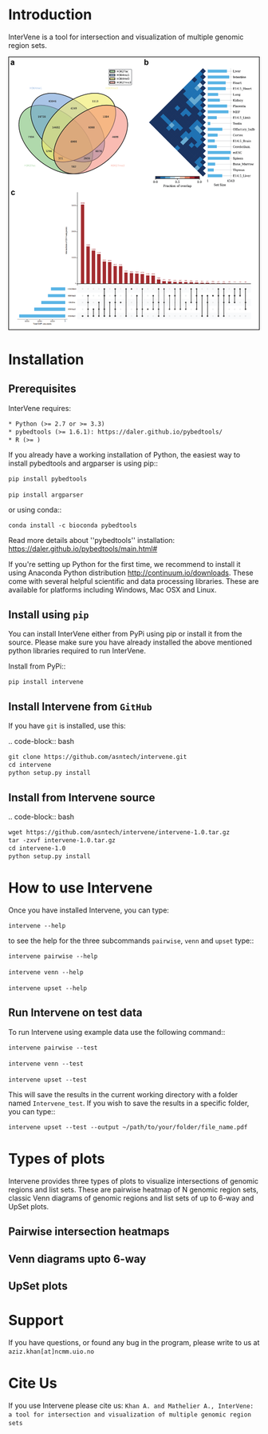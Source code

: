 Introduction
============
InterVene is a tool for intersection and visualization of multiple genomic region sets.

![Intervene overview](docs/img/Intervene_plots.png "Intervene overview")

Installation
============

Prerequisites
-------------
InterVene requires:

	* Python (>= 2.7 or >= 3.3)
	* pybedtools (>= 1.6.1): https://daler.github.io/pybedtools/
	* R (>= )

If you already have a working installation of Python, the easiest way to install pybedtools and argparser is using pip::

	pip install pybedtools

	pip install argparser

or using conda::

	conda install -c bioconda pybedtools

Read more details about ''pybedtools'' installation: https://daler.github.io/pybedtools/main.html#

If you're setting up Python for the first time, we recommend to install it using Anaconda Python distribution http://continuum.io/downloads. These come with several helpful scientific and data processing libraries. These are available for platforms including Windows, Mac OSX and Linux. 


Install using `pip`
-------------------
You can install InterVene either from PyPi using pip or install it from the source. Please make sure you have already installed the above mentioned python libraries required to run InterVene.

Install from PyPi::

	pip install intervene

Install Intervene from `GitHub`
------------------------------

If you have `git` is installed, use this:

.. code-block:: bash

    git clone https://github.com/asntech/intervene.git
    cd intervene
    python setup.py install

Install from Intervene source
-----------------------------

.. code-block:: bash
	
	wget https://github.com/asntech/intervene/intervene-1.0.tar.gz
	tar -zxvf intervene-1.0.tar.gz
	cd intervene-1.0
	python setup.py install

How to use Intervene
====================
Once you have installed Intervene, you can type:

	intervene --help

to see the help for the three subcommands ``pairwise``, ``venn`` and ``upset`` type::
	
	intervene pairwise --help

	intervene venn --help

	intervene upset --help

Run Intervene on test data
--------------------------

To run Intervene using example data use the following command::

	intervene pairwise --test

	intervene venn --test

	intervene upset --test

This will save the results in the current working directory with a folder named ``Intervene_test``. If you wish to save the results in a specific folder, you can type::

	intervene upset --test --output ~/path/to/your/folder/file_name.pdf

Types of plots
==============
Intervene provides three types of plots to visualize intersections of genomic regions and list sets. These are pairwise heatmap of N genomic region sets, classic Venn diagrams of genomic regions and list sets of up to 6-way and UpSet plots.

Pairwise intersection heatmaps
------------------------------

Venn diagrams upto 6-way
------------------------

UpSet plots
-----------


Support
========
If you have questions, or found any bug in the program, please write to us at ``aziz.khan[at]ncmm.uio.no``

Cite Us
=========
If you use Intervene please cite us: ``Khan A. and Mathelier A., InterVene: a tool for intersection and visualization of multiple genomic region sets``

